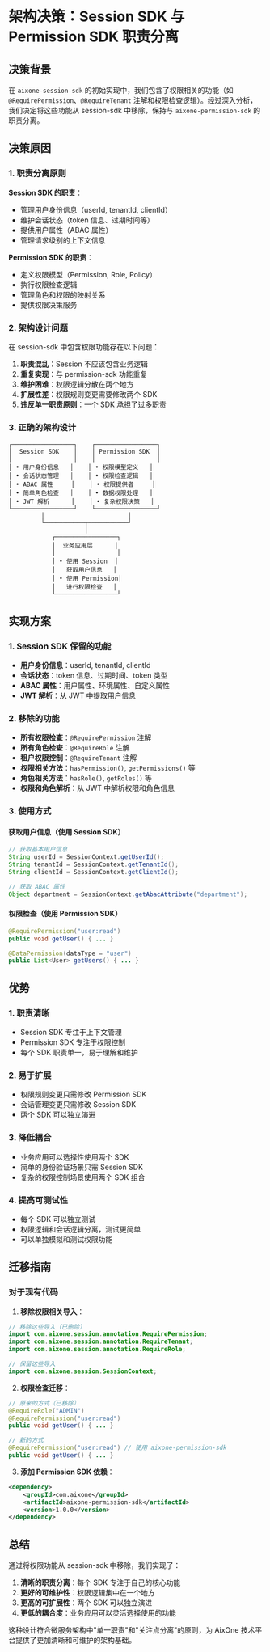 # 架构决策：Session SDK 与 Permission SDK 职责分离

## 决策背景

在 `aixone-session-sdk` 的初始实现中，我们包含了权限相关的功能（如 `@RequirePermission`、`@RequireTenant` 注解和权限检查逻辑）。经过深入分析，我们决定将这些功能从 session-sdk 中移除，保持与 `aixone-permission-sdk` 的职责分离。

## 决策原因

### 1. 职责分离原则

**Session SDK 的职责**：
- 管理用户身份信息（userId, tenantId, clientId）
- 维护会话状态（token 信息、过期时间等）
- 提供用户属性（ABAC 属性）
- 管理请求级别的上下文信息

**Permission SDK 的职责**：
- 定义权限模型（Permission, Role, Policy）
- 执行权限检查逻辑
- 管理角色和权限的映射关系
- 提供权限决策服务

### 2. 架构设计问题

在 session-sdk 中包含权限功能存在以下问题：

1. **职责混乱**：Session 不应该包含业务逻辑
2. **重复实现**：与 permission-sdk 功能重复
3. **维护困难**：权限逻辑分散在两个地方
4. **扩展性差**：权限规则变更需要修改两个 SDK
5. **违反单一职责原则**：一个 SDK 承担了过多职责

### 3. 正确的架构设计

```
┌─────────────────┐    ┌─────────────────┐
│  Session SDK    │    │ Permission SDK  │
│                 │    │                 │
│ • 用户身份信息   │    │ • 权限模型定义   │
│ • 会话状态管理   │    │ • 权限检查逻辑   │
│ • ABAC 属性     │    │ • 权限提供者     │
│ • 简单角色检查   │    │ • 数据权限处理   │
│ • JWT 解析      │    │ • 复杂权限决策   │
└─────────────────┘    └─────────────────┘
         │                       │
         └───────────┬───────────┘
                     │
            ┌─────────────────┐
            │  业务应用层      │
            │                 │
            │ • 使用 Session  │
            │   获取用户信息   │
            │ • 使用 Permission│
            │   进行权限检查   │
            └─────────────────┘
```

## 实现方案

### 1. Session SDK 保留的功能

- **用户身份信息**：userId, tenantId, clientId
- **会话状态**：token 信息、过期时间、token 类型
- **ABAC 属性**：用户属性、环境属性、自定义属性
- **JWT 解析**：从 JWT 中提取用户信息

### 2. 移除的功能

- **所有权限检查**：`@RequirePermission` 注解
- **所有角色检查**：`@RequireRole` 注解
- **租户权限控制**：`@RequireTenant` 注解
- **权限相关方法**：`hasPermission()`, `getPermissions()` 等
- **角色相关方法**：`hasRole()`, `getRoles()` 等
- **权限和角色解析**：从 JWT 中解析权限和角色信息

### 3. 使用方式

#### 获取用户信息（使用 Session SDK）
```java
// 获取基本用户信息
String userId = SessionContext.getUserId();
String tenantId = SessionContext.getTenantId();
String clientId = SessionContext.getClientId();

// 获取 ABAC 属性
Object department = SessionContext.getAbacAttribute("department");
```

#### 权限检查（使用 Permission SDK）
```java
@RequirePermission("user:read")
public void getUser() { ... }

@DataPermission(dataType = "user")
public List<User> getUsers() { ... }
```

## 优势

### 1. 职责清晰
- Session SDK 专注于上下文管理
- Permission SDK 专注于权限控制
- 每个 SDK 职责单一，易于理解和维护

### 2. 易于扩展
- 权限规则变更只需修改 Permission SDK
- 会话管理变更只需修改 Session SDK
- 两个 SDK 可以独立演进

### 3. 降低耦合
- 业务应用可以选择性使用两个 SDK
- 简单的身份验证场景只需 Session SDK
- 复杂的权限控制场景使用两个 SDK 组合

### 4. 提高可测试性
- 每个 SDK 可以独立测试
- 权限逻辑和会话逻辑分离，测试更简单
- 可以单独模拟和测试权限功能

## 迁移指南

### 对于现有代码

1. **移除权限相关导入**：
```java
// 移除这些导入（已删除）
import com.aixone.session.annotation.RequirePermission;
import com.aixone.session.annotation.RequireTenant;
import com.aixone.session.annotation.RequireRole;

// 保留这些导入
import com.aixone.session.SessionContext;
```

2. **权限检查迁移**：
```java
// 原来的方式（已移除）
@RequireRole("ADMIN")
@RequirePermission("user:read")
public void getUser() { ... }

// 新的方式
@RequirePermission("user:read") // 使用 aixone-permission-sdk
public void getUser() { ... }
```

3. **添加 Permission SDK 依赖**：
```xml
<dependency>
    <groupId>com.aixone</groupId>
    <artifactId>aixone-permission-sdk</artifactId>
    <version>1.0.0</version>
</dependency>
```

## 总结

通过将权限功能从 session-sdk 中移除，我们实现了：

1. **清晰的职责分离**：每个 SDK 专注于自己的核心功能
2. **更好的可维护性**：权限逻辑集中在一个地方
3. **更高的可扩展性**：两个 SDK 可以独立演进
4. **更低的耦合度**：业务应用可以灵活选择使用的功能

这种设计符合微服务架构中"单一职责"和"关注点分离"的原则，为 AixOne 技术平台提供了更加清晰和可维护的架构基础。
